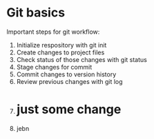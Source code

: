 # Git basics

Important steps for git workflow:

1. Initialize respository with git init
2. Create changes to project files
3. Check status of those changes with git status
4. Stage changes for commit 
5. Commit changes to version history
6. Review previous changes with git log
7. # just some change
8. jebn
